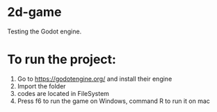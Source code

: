 # 2d-game
Testing the Godot engine.

# To run the project:
1. Go to https://godotengine.org/ and install their engine
2. Import the folder
3. codes are located in FileSystem
4. Press f6 to run the game on Windows, command R to run it on mac

